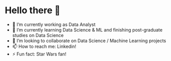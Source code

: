 # Hello there 👋



- 🔭 I’m currently working as Data Analyst
- 🌱 I’m currently learning Data Science & ML and finishing post-graduate studies on Data Science
- 👯 I’m looking to collaborate on Data Science / Machine Learning projects
- 📫 How to reach me: Linkedin!
- ⚡ Fun fact: Star Wars fan!


